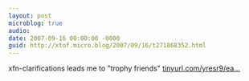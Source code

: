```yaml
---
layout: post
microblog: true
audio: 
date: 2007-09-16 00:00:00 -0000
guid: http://xtof.micro.blog/2007/09/16/t271868352.html
---
```

xfn-clarifications leads me to "trophy friends" [tinyurl.com/yresr9/ea...](http://tinyurl.com/yresr9/earth/2007/09/10/scisocial110.xml)

